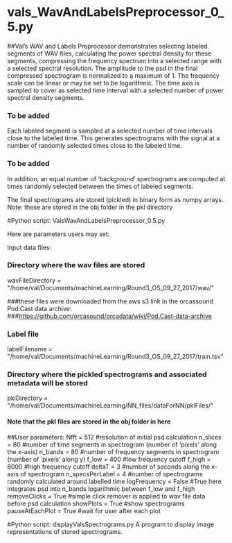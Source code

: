 # vals_WavAndLabelsPreprocessor_0_5.py


##Val’s WAV and Labels Preprocessor demonstrates selecting labeled segments of WAV files, calculating the power spectral density for these segments, compressing the frequency spectrum into a selected range with a selected spectral resolution.  The amplitude to the psd in the final compressed spectrogram is normalized to a maximum of 1.  The frequency scale can be linear or may be set to be logarithmic.  The time axis is sampled to cover as selected time interval with a selected number of power spectral density segments.

### To be added
Each labeled segment is sampled at a selected number of time intervals close to the labeled time.  This generates spectrograms with the signal at a number of randomly selected times close to the labeled time.
### To be added
In addition, an equal number of ‘background’ spectrograms are computed at times randomly selected between the times of labeled segments.
 
The final spectrograms are stored (pickled) in binary form as numpy arrays.
	Note: these are stored in the obj folder in the pkl directory

#Python script:  ValsWavAndLabelsPreprocessor_0.5.py

Here are parameters users may set:

Input data files:

### Directory where the wav files are stored
wavFileDirectory = "/home/val/Documents/machineLearning/Round3_OS_09_27_2017/wav/"

###these files were downloaded from the aws s3 link in the orcassound Pod.Cast data archive:
###https://github.com/orcasound/orcadata/wiki/Pod.Cast-data-archive

### Label file
labelFilename = "/home/val/Documents/machineLearning/Round3_OS_09_27_2017/train.tsv"

### Directory where the pickled spectrograms and associated metadata will be stored
pklDirectory = "/home/val/Documents/machineLearning/NN_files/dataForNN/pklFiles/"  
####				Note that the pkl files are stored in the obj folder in here

##User parameters:
Nfft = 512		#resolution of initial psd calculation
n_slices = 80		#number of time segments in spectrogram (number of ‘pixels’ along the x-axis)
n_bands = 80		#number of frequency segments in spectrogram (number of ‘pixels’ along y)
f_low = 400		#low frequency cutoff 
f_high  = 8000		#high frequency cutoff
deltaT = 3		#number of seconds along the x-axis of spectrogram
n_specsPerLabel = 4	#number of spectrograms randomly calculated around labelled time
logFrequency = False 	#True here integrates psd into n_bands logarithmic between f_low and f_high
removeClicks = True  	#simple click remover is applied to wav file data before psd calculation
showPlots = True        #show spectrograms 
pauseAtEachPlot = True  #wait for user after each plot


#Python script:  displayValsSpectrograms.py 
A program to display image representations of stored spectrograms.

